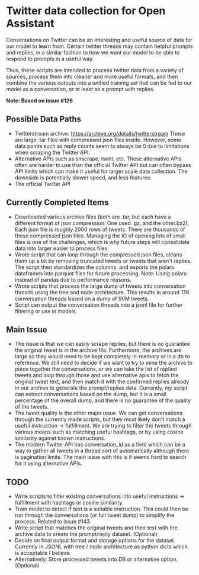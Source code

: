 # Twitter data collection for Open Assistant

Conversations on Twitter can be an interesting and useful source of data for our
model to learn from. Certain twitter threads may contain helpful prompts and
replies, in a similar fashion to how we want our model to be able to respond to
prompts in a useful way.

Thus, these scripts are intended to process twitter data from a variety of
sources, process them into cleaner and more useful formats, and then combine the
various outputs into a unified training set that can be fed to our model as a
conversation, or at least as a prompt with replies.

**Note: Based on issue #126**

## Possible Data Paths

- Twitterstream archive: https://archive.org/details/twitterstream These are
  large .tar files with compressed json files inside. However, some data points
  such as reply counts seem to always be 0 due to limitations when scraping the
  Twitter API.
- Alternative APIs such as snscrape, twint, etc. These alternative APIs often
  are harder to use than the official Twitter API but can often bypass API
  limits which can make it useful for larger scale data collection. The downside
  is potentially slower speed, and less features.
- The official Twitter API

## Currently Completed Items

- Downloaded various archive files (both are .tar, but each have a different
  format of json compression. One used .gz, and the other.bz2). Each json file
  is roughly 2000 rows of tweets. There are thousands of these compressed json
  files. Managing the IO of opening lots of small files is one of the
  challenges, which is why future steps will consolidate data into larger easier
  to process files.
- Wrote script that can loop through the compressed json files, cleans them up a
  bit by removing truncated tweets or tweets that aren't replies. The script
  then standardizes the columns, and exports the polars dataframes into parquet
  files for future processing. Note: Using polars instead of pandas due to
  performance reasons.
- Wrote scripts that process the large dump of tweets into conversation threads
  using the tree and node architecture. This results in around 17K conversation
  threads based on a dump of 90M tweets.
- Script can output the conversation threads into a jsonl file for further
  filtering or use in models.

## Main Issue

- The issue is that we can easily scrape replies, but there is no guarantee the
  original tweet is in the archive file. Furthermore, the archives are large so
  they would need to be kept completely in-memory or in a db to reference. We
  still need to decide if we want to try to mine the archive to piece together
  the conversations, or we can take the list of replied tweets and loop through
  those and use alternative apis to fetch the original tweet text, and then
  match it with the confirmed replies already in our archive to generate the
  prompt/replies data. Currently, my script can extract conversations based on
  the dump, but it is a small percentage of the overall dump, and there is no
  guarantee of the quality of the tweets.
- The tweet quality is the other major issue. We can get conversations through
  the currently made scripts, but they most likely don't match a useful
  instruction -> fulfillment. We are trying to filter the tweets through various
  means such as matching useful hashtags, or by using cosine similarity against
  known instructions.
- The modern Twitter API has conversation_id as a field which can be a way to
  gather all tweets in a thread sort of automatically although there is
  pagination limits. The main issue with this is it seems hard to search for it
  using alternative APIs.

## TODO

- Write scripts to filter existing conversations into useful instructions ->
  fulfillment with hashtags or cosine similarity.
- Train model to detect if text is a suitable instruction. This could then be
  run through the conversations (or full tweet dump) to simplify the process.
  Related to issue #143.
- Write script that matches the original tweets and their text with the archive
  data to create the prompt/reply dataset. (Optional)
- Decide on final output format and storage options for the dataset. Currently
  in JSONL with tree / node architecture as python dicts which is acceptable I
  believe.
- Alternatively: Store processed tweets into DB or alternative option.(Optional)
